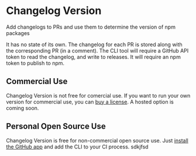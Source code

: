 # Changelog Version

Add changelogs to PRs and use them to determine the version of npm packages

It has no state of its own. The changelog for each PR is stored along with the corresponding PR (in a comment). The CLI tool will require a GitHub API token to read the changelog, and write to releases. It will require an npm token to publish to npm.

## Commercial Use

Changelog Version is not free for comercial use. If you want to run your own version for commercial use, you can [buy a license](https://licensezero.com/offers/fd126855-9cba-457c-b444-db54f7a4f852). A hosted option is coming soon.

## Personal Open Source Use

Changelog Version is free for non-commercial open source use. Just [install the GitHub app](https://github.com/apps/changelog-version) and add the CLI to your CI process.
sdkjfsd
